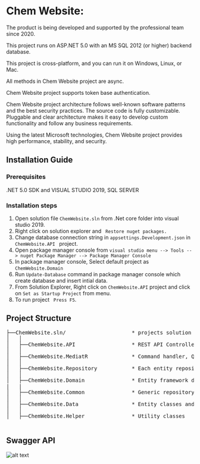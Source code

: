 Chem Website:
===========

The product is being developed and supported by the professional team since 2020.

This project runs on ASP.NET 5.0 with an MS SQL 2012 (or higher) backend database.

This project is cross-platform, and you can run it on Windows, Linux, or Mac.

All methods in Chem Website project are async.

Chem Website project supports token base authentication.

Chem Website project architecture follows well-known software patterns and the best security practices. The source code is fully customizable. Pluggable and clear architecture makes it easy to develop custom functionality and follow any business requirements.

Using the latest Microsoft technologies, Chem Website project provides high performance, stability, and security.

##  Installation Guide ##
### Prerequisites ###
.NET 5.0 SDK and VISUAL STUDIO 2019, SQL SERVER

### Installation steps ###
1. Open  solution file `ChemWebsite.sln` from .Net core folder into visual studio 2019.
2. Right click on solution explorer and ` Restore nuget packages.`
3. Change database connection string in `appsettings.Development.json` in `ChemWebsite.API ` project. 
4. Open package manager console from  ` visual studio menu --> Tools --> nuget Package Manager --> Package Manager Console `                       
5. In package manager console, Select default project as `ChemWebsite.Domain`
6. Run `Update-Database` command in package manager console which create database and insert intial data.
7. From Solution Explorer, Right click on ` ChemWebsite.API ` project and click on ` Set as Startup Project ` from menu.
8. To run project ` Press F5`.

##  Project Structure ##
   <pre class="prettyprint">
├──ChemWebsite.sln/                     * projects solution
│   │
│   ├──ChemWebsite.API                  * REST API Controller, Dependancy configuration, Auto mapper profile 
│   │
│   ├──ChemWebsite.MediatR              * Command handler, Query handler, Fluent API validation
│   │
│   ├──ChemWebsite.Repository           * Each entity repository
│   │
│   ├──ChemWebsite.Domain               * Entity framework dbContext 
|   |
│   ├──ChemWebsite.Common               * Generic repository and Unit of work patterns
│   │ 
│   ├──ChemWebsite.Data                 * Entity classes and DTO classes
│   │
│   ├──ChemWebsite.Helper               * Utility classes

</pre>
##  Swagger API ##
![alt text](swagger.PNG)
                        

 